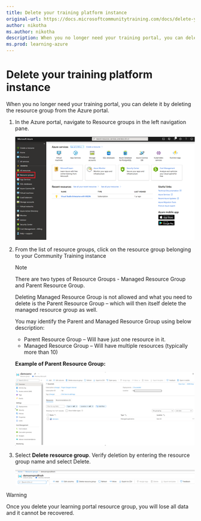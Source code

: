 ```yaml
---
title: Delete your training platform instance
original-url: https://docs.microsoftcommunitytraining.com/docs/delete-your-training-instance
author: nikotha
ms.author: nikotha
description: When you no longer need your training portal, you can delete it by deleting the resource group from the Azure portal.
ms.prod: learning-azure
---
```


# Delete your training platform instance

When you no longer need your training portal, you can delete it by deleting the resource group from the Azure portal.

1. In the Azure portal, navigate to Resource groups in the left navigation pane.

   ![Navigate Resource groups](../../media/image%2823%29.png)

2. From the list of resource groups, click on the resource group belonging to your Community Training instance

    >[!Note]
    >There are two types of Resource Groups - Managed Resource Group and Parent Resource Group.
    >
    >Deleting Managed Resource Group is not allowed and what you need to delete is the Parent Resource Group – which will then itself delete the managed resource group as well.
    >
    >You may identify the Parent and Managed Resource Group using below description:
    >
    > * Parent Resource Group – Will have just one resource in it.
    > * Managed Resource Group – Will have multiple resources (typically more than 10)
    >
    > **Example of Parent Resource Group:**
    >
    >![Parent Resource group](../../media/ExampleParentResourceGrp.png)

3. Select **Delete resource group**. Verify deletion by entering the resource group name and select Delete.

   ![Delete resource group](../../media/image%2887%29.png)

> [!WARNING]  
> Once you delete your learning portal resource group, you will lose all data and it cannot be recovered.
